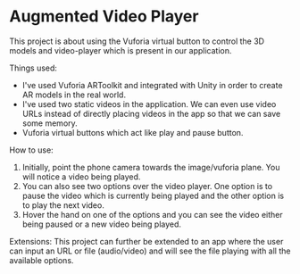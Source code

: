 Augmented Video Player
======================

This project is about using the Vuforia virtual button to control the 3D models and video-player which is present in our application. 

Things used:
* I've used Vuforia ARToolkit and integrated with Unity in order to create AR models in the real world.
* I've used two static videos in the application. We can even use video URLs instead of directly placing videos in the app so that we can save some memory.
* Vuforia virtual buttons which act like play and pause button.

How to use:
1) Initially, point the phone camera towards the image/vuforia plane. You will notice a video being played.
2) You can also see two options over the video player. One option is to pause the video which is currently being played and the other option is to play the next video.
3) Hover the hand on one of the options and you can see the video either being paused or a new video being played.

Extensions:
This project can further be extended to an app where the user can input an URL or file (audio/video) and will see the file playing with all the available options.